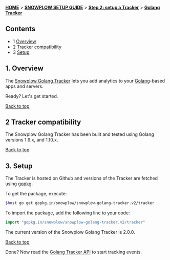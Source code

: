<a name="top" />

[**HOME**](Home) > [**SNOWPLOW SETUP GUIDE**](Setting-up-Snowplow) > [**Step 2: setup a Tracker**](Setting-up-a-Tracker) > [**Golang Tracker**](Golang-tracker-setup)

## Contents

- 1 [Overview](#overview)  
- 2 [Tracker compatibility](#compatibility)  
- 3 [Setup](#setup)

<a name="overview" />

## 1. Overview

The [Snowplow Golang Tracker](https://github.com/snowplow/snowplow-golang-tracker) lets you add analytics to your [Golang][golang]-based apps and servers.

Ready? Let's get started.

[Back to top](#top)

<a name="compatibility" />

## 2 Tracker compatibility

The Snowplow Golang Tracker has been built and tested using Golang versions 1.9.x, and 1.10.x.

[Back to top](#top)

<a name="setup" />

## 3. Setup

The Tracker is hosted on Github and versions of the Tracker are fetched using [gopkg](http://labix.org/gopkg.in).

To get the package, execute:

```bash
$host go get gopkg.in/snowplow/snowplow-golang-tracker.v2/tracker
```

To import the package, add the following line to your code:

```go
import "gopkg.in/snowplow/snowplow-golang-tracker.v2/tracker"
```

The current version of the Snowplow Golang Tracker is 2.0.0.

[Back to top](#top)

Done? Now read the [Golang Tracker API](Golang-Tracker) to start tracking events.

[golang]: https://golang.org/
